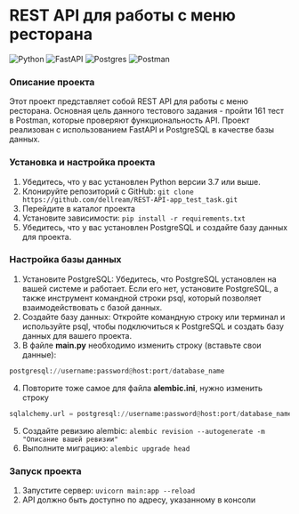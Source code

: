 # REST API для работы с меню ресторана
![Python](https://img.shields.io/badge/python-3670A0?style=for-the-badge&logo=python&logoColor=ffdd54)
![FastAPI](https://img.shields.io/badge/FastAPI-005571?style=for-the-badge&logo=fastapi)
![Postgres](https://img.shields.io/badge/postgres-%23316192.svg?style=for-the-badge&logo=postgresql&logoColor=white)
![Postman](https://img.shields.io/badge/Postman-FF6C37?style=for-the-badge&logo=postman&logoColor=white)

### Описание проекта

Этот проект представляет собой REST API для работы с меню ресторана.
Основная цель данного тестового задания - пройти 161 тест в Postman, которые проверяют функциональность API.
Проект реализован с использованием FastAPI и PostgreSQL в качестве базы данных.

### Установка и настройка проекта

1. Убедитесь, что у вас установлен Python версии 3.7 или выше.
2. Клонируйте репозиторий с GitHub: `git clone https://github.com/dellream/REST-API-app_test_task.git`
3. Перейдите в каталог проекта
4. Установите зависимости: `pip install -r requirements.txt`
5. Убедитесь, что у вас установлен PostgreSQL и создайте базу данных для проекта.

### Настройка базы данных

1. Установите PostgreSQL: Убедитесь, что PostgreSQL установлен на вашей системе и работает.
   Если его нет, установите PostgreSQL, а также инструмент командной строки psql, который позволяет взаимодействовать с базой данных.
2. Создайте базу данных: Откройте командную строку или терминал и используйте psql, чтобы подключиться к PostgreSQL и создать базу данных для вашего проекта.
3. В файле **main.py** необходимо изменить строку (вставьте свои данные): 
```python
postgresql://username:password@host:port/database_name
```
4. Повторите тоже самое для файла **alembic.ini**, нужно изменить строку 
```python
sqlalchemy.url = postgresql://username:password@host:port/database_name
```
5. Создайте ревизию alembic: `alembic revision --autogenerate -m "Описание вашей ревизии"`
6. Выполните миграцию: `alembic upgrade head`

### Запуск проекта

1. Запустите сервер: `uvicorn main:app --reload`
2. API должно быть доступно по адресу, указанному в консоли
